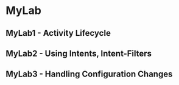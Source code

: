 MyLab
=====
MyLab1 - Activity Lifecycle
---------------------------
MyLab2 - Using Intents, Intent-Filters
--------------------------------------
MyLab3 - Handling Configuration Changes
---------------------------------------
